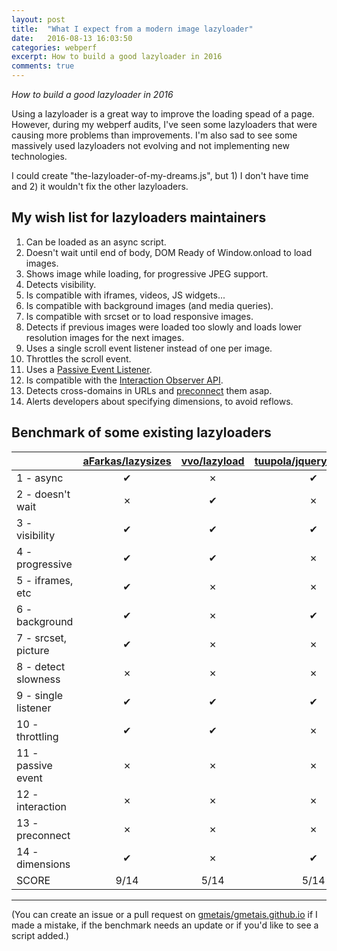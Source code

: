 ```yaml
---
layout: post
title:  "What I expect from a modern image lazyloader"
date:   2016-08-13 16:03:50
categories: webperf
excerpt: How to build a good lazyloader in 2016
comments: true
---
```


*How to build a good lazyloader in 2016*

Using a lazyloader is a great way to improve the loading spead of a page. However, during my webperf audits, I've seen some lazyloaders that were causing more problems than improvements. I'm also sad to see some massively used lazyloaders not evolving and not implementing new technologies.

I could create "the-lazyloader-of-my-dreams.js", but 1) I don't have time and 2) it wouldn't fix the other lazyloaders.

## My wish list for lazyloaders maintainers

1. Can be loaded as an async script. 
2. Doesn't wait until end of body, DOM Ready of Window.onload to load images.
3. Shows image while loading, for progressive JPEG support.
4. Detects visibility.
5. Is compatible with iframes, videos, JS widgets...
6. Is compatible with background images (and media queries).
7. Is compatible with srcset or <picture> to load responsive images.
8. Detects if previous images were loaded too slowly and loads lower resolution images for the next images.
9. Uses a single scroll event listener instead of one per image.
10. Throttles the scroll event.
11. Uses a [Passive Event Listener][passive-event-listener].
12. Is compatible with the [Interaction Observer API][interaction-observer].
13. Detects cross-domains in URLs and [preconnect][preconnect] them asap.
14. Alerts developers about specifying dimensions, to avoid reflows.


## Benchmark of some existing lazyloaders 

|                        | [aFarkas/lazysizes][1] | [vvo/lazyload][2] | [tuupola/jquery_lazyload][3] | [verlok/lazyload][4]
|------------------------|:-:|:-:|:-:|:-:|
| 1 - async              | ✔ | ✗ | ✔ | ✔ |
| 2 - doesn't wait       | ✗ | ✔ | ✗ | ✗ |
| 3 - visibility         | ✔ | ✔ | ✔ | ✔ |
| 4 - progressive        | ✔ | ✔ | ✗ | ✔ |
| 5 - iframes, etc       | ✔ | ✗ | ✗ | ✗ |
| 6 - background         | ✔ | ✗ | ✔ | ✗ |
| 7 - srcset, picture    | ✔ | ✗ | ✗ | ✔ |
| 8 - detect slowness    | ✗ | ✗ | ✗ | ✗ |
| 9 - single listener    | ✔ | ✔ | ✔ | ✔ |
| 10 - throttling        | ✔ | ✔ | ✗ | ✔ |
| 11 - passive event     | ✗ | ✗ | ✗ | ✗ |
| 12 - interaction       | ✗ | ✗ | ✗ | ✗ |
| 13 - preconnect        | ✗ | ✗ | ✗ | ✗ |
| 14 - dimensions        | ✔ | ✗ | ✔ | ✔ |
| SCORE                  | 9/14 | 5/14 | 5/14 | 7/14 |

---

(You can create an issue or a pull request on [gmetais/gmetais.github.io][github-blog] if I made a mistake, if the benchmark needs an update or if you'd like to see a script added.)




[passive-event-listener]:       https://github.com/WICG/EventListenerOptions/blob/gh-pages/explainer.md
[interaction-observer]:         https://developer.mozilla.org/en-US/docs/Web/API/Intersection_Observer_API
[preconnect]:                   https://www.igvita.com/2015/08/17/eliminating-roundtrips-with-preconnect/
[github-blog]:                  https://github.com/gmetais/gmetais.github.io
[1]:                            https://github.com/aFarkas/lazysizes
[2]:                            https://github.com/vvo/lazyload
[3]:                            https://github.com/tuupola/jquery_lazyload
[4]:                            https://github.com/verlok/lazyload
